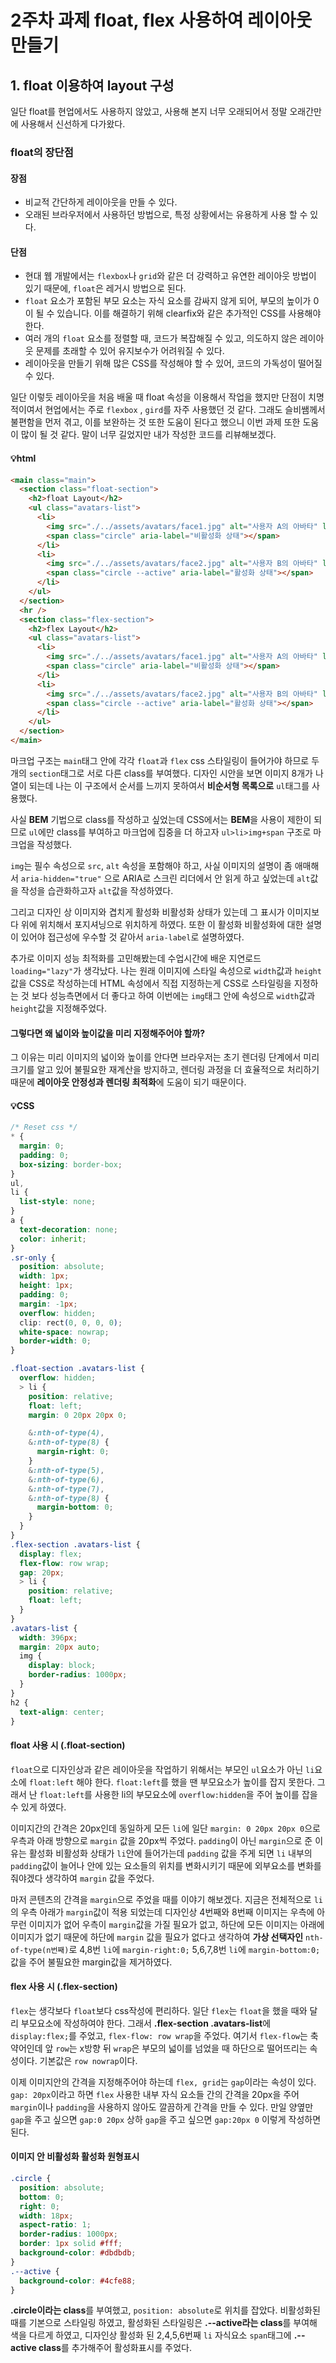 # 2주차 과제 float, flex 사용하여 레이아웃 만들기

## 1. float 이용하여 layout 구성

일단 float를 현업에서도 사용하지 않았고, 사용해 본지 너무 오래되어서 정말 오래간만에 사용해서 신선하게 다가왔다.

### float의 장단점

#### 장점

- 비교적 간단하게 레이아웃을 만들 수 있다.
- 오래된 브라우저에서 사용하던 방법으로, 특정 상황에서는 유용하게 사용 할 수 있다.

#### 단점

- 현대 웹 개발에서는 `flexbox`나 `grid`와 같은 더 강력하고 유연한 레이아웃 방법이 있기 때문에, `float`은 레거시 방법으로 된다.
- `float` 요소가 포함된 부모 요소는 자식 요소를 감싸지 않게 되어, 부모의 높이가 0이 될 수 있습니다. 이를 해결하기 위해 clearfix와 같은 추가적인 CSS를 사용해야 한다.
- 여러 개의 `float` 요소를 정렬할 때, 코드가 복잡해질 수 있고, 의도하지 않은 레이아웃 문제를 초래할 수 있어 유지보수가 어려워질 수 있다.
- 레이아웃을 만들기 위해 많은 CSS를 작성해야 할 수 있어, 코드의 가독성이 떨어질 수 있다.

일단 이렇듯 레이아웃을 처음 배울 때 float 속성을 이용해서 작업을 했지만 단점이 치명적이여서 현업에서는 주로 `flexbox` , `gird`를 자주 사용했던 것 같다. 그래도 슬비쌤께서 불편함을 먼저 겪고, 이를 보완하는 것 또한 도움이 된다고 했으니 이번 과제 또한 도움이 많이 될 것 같다. 말이 너무 길었지만 내가 작성한 코드를 리뷰해보겠다.

#### 💡html

```html
<main class="main">
  <section class="float-section">
    <h2>float Layout</h2>
    <ul class="avatars-list">
      <li>
        <img src="./../assets/avatars/face1.jpg" alt="사용자 A의 아바타" loading="lazy" width="64" heigth="64" />
        <span class="circle" aria-label="비활성화 상태"></span>
      </li>
      <li>
        <img src="./../assets/avatars/face2.jpg" alt="사용자 B의 아바타" loading="lazy" width="64" heigth="64" />
        <span class="circle --active" aria-label="활성화 상태"></span>
      </li>
    </ul>
  </section>
  <hr />
  <section class="flex-section">
    <h2>flex Layout</h2>
    <ul class="avatars-list">
      <li>
        <img src="./../assets/avatars/face1.jpg" alt="사용자 A의 아바타" loading="lazy" width="64" heigth="64" />
        <span class="circle" aria-label="비활성화 상태"></span>
      </li>
      <li>
        <img src="./../assets/avatars/face2.jpg" alt="사용자 B의 아바타" loading="lazy" width="64" heigth="64" />
        <span class="circle --active" aria-label="활성화 상태"></span>
      </li>
    </ul>
  </section>
</main>
```

마크업 구조는 `main`태그 안에 각각 `float`과 `flex` css 스타일링이 들어가야 하므로 두개의 `section`태그로 서로 다른 class를 부여했다. 디자인 시안을 보면 이미지 8개가 나열이 되는데 나는 이 구조에서 순서를 느끼지 못하여서 **비순서형 목록으로** `ul`태그를 사용했다.

사실 **BEM** 기법으로 class를 작성하고 싶었는데 CSS에서는 **BEM**을 사용이 제한이 되므로 `ul`에만 class를 부여하고 마크업에 집중을 더 하고자 `ul>li>img+span` 구조로 마크업을 작성했다.

`img`는 필수 속성으로 `src`, `alt` 속성을 포함해야 하고, 사실 이미지의 설명이 좀 애매해서 `aria-hidden="true"` 으로 ARIA로 스크린 리더에서 안 읽게 하고 싶었는데 `alt`값을 작성을 습관화하고자 `alt`값을 작성하였다.

그리고 디자인 상 이미지와 겹치게 활성화 비활성화 상태가 있는데 그 표시가 이미지보다 위에 위치해서 포지셔닝으로 위치하게 하였다. 또한 이 활성화 비활성화에 대한 설명이 있어야 접근성에 우수할 것 같아서 `aria-label`로 설명하였다.

추가로 이미지 성능 최적화를 고민해봤는데 수업시간에 배운 지연로드 `loading="lazy"`가 생각났다. 나는 원래 이미지에 스타일 속성으로 `width`값과 `height`값을 CSS로 작성하는데 HTML 속성에서 직접 지정하는게 CSS로 스타일링을 지정하는 것 보다 성능측면에서 더 좋다고 하여 이번에는 `img`태그 안에 속성으로 `width`값과 `height`값을 지정해주었다.

#### 그렇다면 왜 넓이와 높이값을 미리 지정해주어야 할까?

그 이유는 미리 이미지의 넓이와 높이를 안다면 브라우저는 초기 렌더링 단계에서 미리 크기를 알고 있어 불필요한 재계산을 방지하고, 렌더링 과정을 더 효율적으로 처리하기 때문에 **레이아웃 안정성과 렌더링 최적화**에 도움이 되기 때문이다.

#### 💡CSS

```css
/* Reset css */
* {
  margin: 0;
  padding: 0;
  box-sizing: border-box;
}
ul,
li {
  list-style: none;
}
a {
  text-decoration: none;
  color: inherit;
}
.sr-only {
  position: absolute;
  width: 1px;
  height: 1px;
  padding: 0;
  margin: -1px;
  overflow: hidden;
  clip: rect(0, 0, 0, 0);
  white-space: nowrap;
  border-width: 0;
}

.float-section .avatars-list {
  overflow: hidden;
  > li {
    position: relative;
    float: left;
    margin: 0 20px 20px 0;

    &:nth-of-type(4),
    &:nth-of-type(8) {
      margin-right: 0;
    }
    &:nth-of-type(5),
    &:nth-of-type(6),
    &:nth-of-type(7),
    &:nth-of-type(8) {
      margin-bottom: 0;
    }
  }
}
.flex-section .avatars-list {
  display: flex;
  flex-flow: row wrap;
  gap: 20px;
  > li {
    position: relative;
    float: left;
  }
}
.avatars-list {
  width: 396px;
  margin: 20px auto;
  img {
    display: block;
    border-radius: 1000px;
  }
}
h2 {
  text-align: center;
}
```

#### float 사용 시 (.float-section)

`float`으로 디자인상과 같은 레이아웃을 작업하기 위해서는 부모인 `ul`요소가 아닌 `li`요소에 `float:left` 해야 한다. `float:left`를 했을 땐 부모요소가 높이를 잡지 못한다. 그래서 난 `float:left`를 사용한 li의 부모요소에 `overflow:hidden`을 주어 높이를 잡을 수 있게 하였다.

이미지간의 간격은 20px인데 동일하게 모든 `li`에 일단 `margin: 0 20px 20px 0`으로 우측과 아래 방향으로 `margin` 값을 20px씩 주었다. `padding`이 아닌 `margin`으로 준 이유는 활성화 비활성화 상태가 `li`안에 들어가는데 `padding` 값을 주게 되면 `li` 내부의 `padding`값이 늘어나 안에 있는 요소들의 위치를 변화시키기 때문에 외부요소를 변화를 줘야겠다 생각하여 `margin` 값을 주었다.

마저 콘텐츠의 간격을 `margin`으로 주었을 때를 이야기 해보겠다. 지금은 전체적으로 `li`의 우측 아래가 `margin`값이 적용 되었는데 디자인상 4번째와 8번째 이미지는 우측에 아무런 이미지가 없어 우측이 `margin`값을 가질 필요가 없고, 하단에 모든 이미지는 아래에 이미지가 없기 때문에 하단에 `margin` 값을 필요가 없다고 생각하여 **가상 선택자인** `nth-of-type(n번째)`로 4,8번 `li`에 `margin-right:0;` 5,6,7,8번 `li`에 `margin-bottom:0;`값을 주어 불필요한 margin값을 제거하였다.

#### flex 사용 시 (.flex-section)

`flex`는 생각보다 `float`보다 css작성에 편리하다. 일단 `flex`는 `float`을 했을 때와 달리 부모요소에 작성하여야 한다. 그래서 **.flex-section .avatars-list**에 `display:flex;`를 주었고, `flex-flow: row wrap`을 주었다. 여기서 `flex-flow`는 축약어인데 앞 `row`는 x방향 뒤 `wrap`은 부모의 넓이를 넘었을 때 하단으로 떨어뜨리는 속성이다. 기본값은 `row nowrap`이다.

이제 이미지안의 간격을 지정해주어야 하는데 `flex, grid`는 `gap`이라는 속성이 있다. `gap: 20px`이라고 하면 `flex` 사용한 내부 자식 요소들 간의 간격을 20px을 주어 `margin`이나 `padding`을 사용하지 않아도 깔끔하게 간격을 만들 수 있다.
만일 양옆만 `gap`을 주고 싶으면 `gap:0 20px` 상하 `gap`을 주고 싶으면 `gap:20px 0` 이렇게 작성하면 된다.

#### 이미지 안 비활성화 활성화 원형표시

```css
.circle {
  position: absolute;
  bottom: 0;
  right: 0;
  width: 18px;
  aspect-ratio: 1;
  border-radius: 1000px;
  border: 1px solid #fff;
  background-color: #dbdbdb;
}
.--active {
  background-color: #4cfe88;
}
```

**.circle이라는 class**를 부여했고, `position: absolute`로 위치를 잡았다. 비활성화된 때를 기본으로 스타일링 하였고, 활성화된 스타일링은 **.--active라는 class**를 부여해 색을 다르게 하였고, 디자인상 활성화 된 2,4,5,6번째 `li` 자식요소 `span`태그에 **.--active class**를 추가해주어 활성화표시를 주었다.
